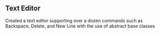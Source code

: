 ## Text Editor

Created a text editor supporting over a dozen commands such as Backspace, Delete, and New Line with the use of
abstract base classes
